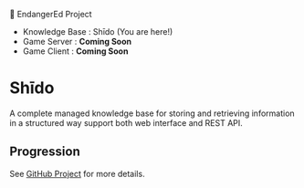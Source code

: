 🌱 EndangerEd Project
- Knowledge Base : Shīdo (You are here!)
- Game Server : __Coming Soon__
- Game Client : __Coming Soon__

# Shīdo

A complete managed knowledge base for storing and retrieving information in a structured way support both web interface and REST API.

## Progression

See [GitHub Project](https://github.com/users/HelloYeew/projects/8/) for more details.